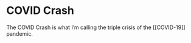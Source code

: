 # COVID Crash

The COVID Crash is what I&rsquo;m calling the triple crisis of the [[COVID-19]] pandemic.
